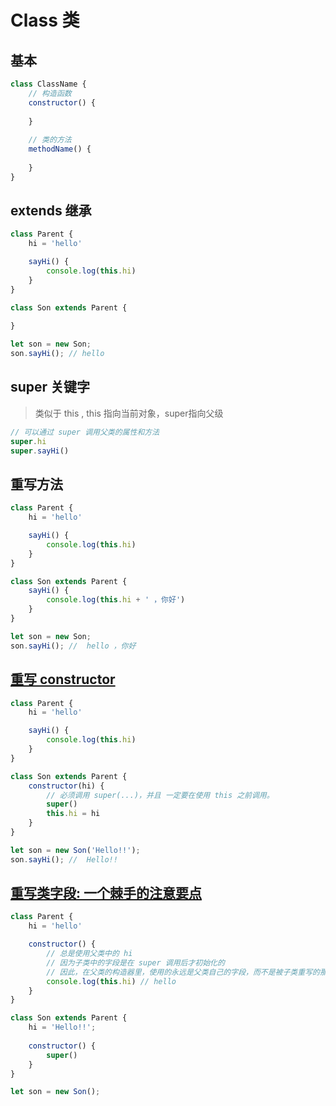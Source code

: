# Class 类

## 基本

```javascript
class ClassName {
    // 构造函数
    constructor() {
        
    }
    
    // 类的方法
    methodName() {
        
    }
}
```



## extends 继承

```js
class Parent {
    hi = 'hello'

	sayHi() {
        console.log(this.hi)
    }
}

class Son extends Parent {
    
}

let son = new Son;
son.sayHi(); // hello
```



## super 关键字

>   类似于 this , this 指向当前对象，super指向父级

```js
// 可以通过 super 调用父类的属性和方法
super.hi
super.sayHi()
```



## 重写方法

```js
class Parent {
    hi = 'hello'

	sayHi() {
        console.log(this.hi)
    }
}

class Son extends Parent {
    sayHi() {
        console.log(this.hi + ' ，你好')
    }
}

let son = new Son;
son.sayHi(); //  hello ，你好
```



## [重写 constructor](https://zh.javascript.info/class-inheritance#zhong-xie-constructor)

```js
class Parent {
    hi = 'hello'

	sayHi() {
        console.log(this.hi)
    }
}

class Son extends Parent {
    constructor(hi) {
        // 必须调用 super(...)，并且 一定要在使用 this 之前调用。
        super()
        this.hi = hi
    }
}

let son = new Son('Hello!!');
son.sayHi(); //  Hello!!
```



## [重写类字段: 一个棘手的注意要点](https://zh.javascript.info/class-inheritance#zhong-xie-lei-zi-duan-yi-ge-ji-shou-de-zhu-yi-yao-dian)

```js
class Parent {
    hi = 'hello'

	constructor() {
        // 总是使用父类中的 hi
        // 因为子类中的字段是在 super 调用后才初始化的
        // 因此，在父类的构造器里，使用的永远是父类自己的字段，而不是被子类重写的那一个
        console.log(this.hi) // hello
    }
}

class Son extends Parent {
    hi = 'Hello!!';
	
	constructor() {
        super()
    }
}

let son = new Son();

```

